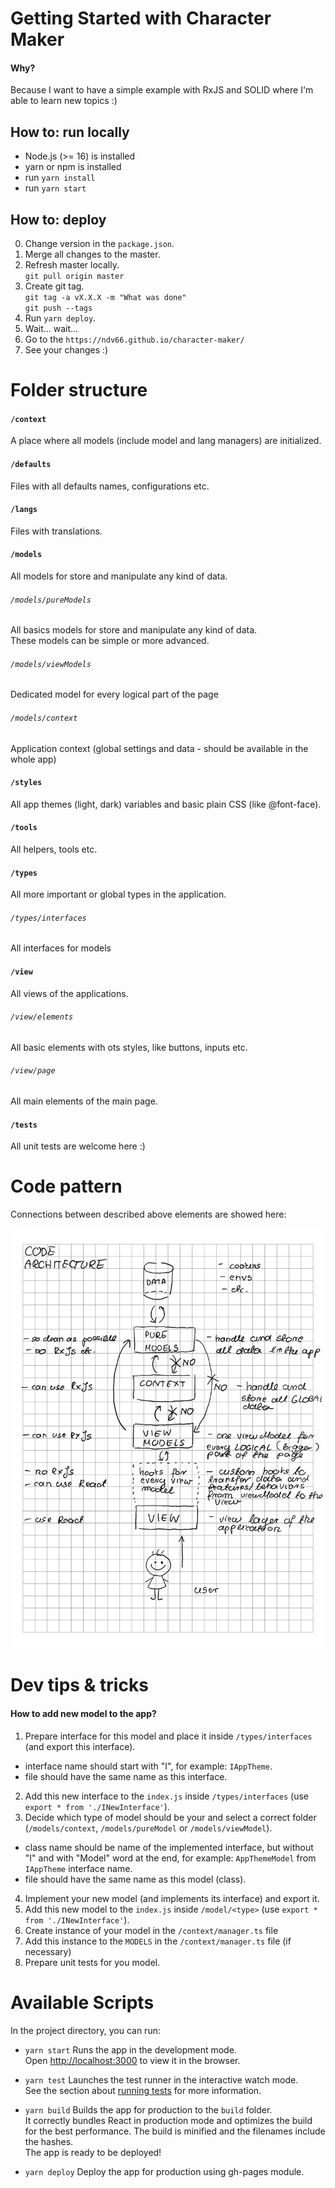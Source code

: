 # Getting Started with Character Maker

#### Why?
Because I want to have a simple example with RxJS and SOLID where I'm able to learn new topics :)

## How to: run locally
- Node.js (>= 16) is installed
- yarn or npm is installed
- run `yarn install`
- run `yarn start`

## How to: deploy
0. Change version in the `package.json`.
1. Merge all changes to the master.
2. Refresh master locally. \
`git pull origin master`
3. Create git tag. \
`git tag -a vX.X.X -m "What was done"` \
`git push --tags`
4. Run `yarn deploy`.
5. Wait... wait...
6. Go to the `https://ndv66.github.io/character-maker/`
7. See your changes :)

# Folder structure

#### `/context`
A place where all models (include model and lang managers) are initialized.

#### `/defaults`
Files with all defaults names, configurations etc.

#### `/langs`
Files with translations.

#### `/models`
All  models for store and manipulate any kind of data.

###### `/models/pureModels`
All basics models for store and manipulate any kind of data.\
These models can be simple or more advanced.

###### `/models/viewModels`
Dedicated model for every logical part of the page

###### `/models/context`
Application context (global settings and data - should be available in the whole app)

#### `/styles`
All app themes (light, dark) variables and basic plain CSS (like @font-face).

#### `/tools`
All helpers, tools etc.

#### `/types`
All more important or global types in the application.

###### `/types/interfaces`
All interfaces for models

#### `/view`
All views of the applications.

###### `/view/elements`
All basic elements with ots styles, like buttons, inputs etc.

###### `/view/page`
All main elements of the main page.

#### `/tests`
All unit tests are welcome here :)

# Code pattern
Connections between described above elements are showed here:

![See doc/pattern.jpg for more information about the app flow.](./doc/pattern.jpeg "Pattern")

# Dev tips & tricks
#### How to add new model to the app?
1. Prepare interface for this model and place it inside `/types/interfaces` (and export this interface).
- interface name should start with "I", for example: `IAppTheme`.
- file should have the same name as this interface.
2. Add this new interface to the `index.js` inside `/types/interfaces` (use `export * from './INewInterface'`).
3. Decide which type of model should be your and select a correct folder (`/models/context`, `/models/pureModel` or `/models/viewModel`).
- class name should be name of the implemented interface, but without "I" and with "Model" word at the end, for example: `AppThemeModel`  from `IAppTheme` interface name.
- file should have the same name as this model (class).
4. Implement your new model (and implements its interface) and export it.
5. Add this new model to the `index.js` inside `/model/<type>` (use `export * from './INewInterface'`).
6. Create instance of your model in the `/context/manager.ts` file
7. Add this instance to the `MODELS` in the `/context/manager.ts` file (if necessary)
8. Prepare unit tests for you model.

# Available Scripts
In the project directory, you can run:

- `yarn start`
Runs the app in the development mode.\
Open [http://localhost:3000](http://localhost:3000) to view it in the browser.

- `yarn test`
Launches the test runner in the interactive watch mode.\
See the section about [running tests](https://facebook.github.io/create-react-app/docs/running-tests) for more information.

- `yarn build`
Builds the app for production to the `build` folder.\
It correctly bundles React in production mode and optimizes the build for the best performance. The build is minified and the filenames include the hashes.\
The app is ready to be deployed!

- `yarn deploy`
Deploy the app for production using gh-pages module.
